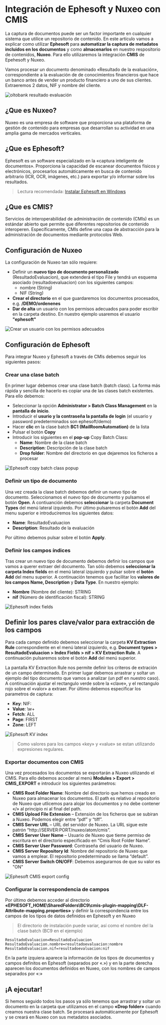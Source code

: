 # Integración de Ephesoft y Nuxeo con CMIS

La captura de documentos  puede ser un factor importante en cualquier sistema que utilice un repositorio de contenido. En este artículo vamos a explicar como utilizar **Ephesoft** para **automatizar la captura de metadatos incluidos en los documentos** y como **almacenarlos** en nuestro respositorio de contenidos, **Nuxeo**. Para ello utilizaremos la integración **CMIS** de Epehesoft y Nuxeo.

Vamos procesar un documento denominado «Resultado de la evaluación», correspondiente a la evaluación de de conocimientos financieros que hace un banco antes de vender un producto financiero a uno de sus clientes. Extraeremos 2 datos, NIF y nombre del cliente.


![oltobank resultado evaluación](images/oltobank-example-1-744x1052.png "oltobank resultado evaluación")



## ¿Que es Nuxeo?
Nuxeo es una empresa de software que proporciona una plataforma de gestión de contenido para empresas que desarrollan su actividad en una  amplia gama de mercados verticales.

## ¿Que es Ephesoft?
Ephesoft es un software especializado en la «captura inteligente de documentos». Proporciona la capacidad de escanear documentos físicos y electrónicos, procesarlos automáticamente en busca de contenido arbitrario (ICR, OCR, imágenes, etc.) para exportar y/o informar sobre los resultados.

> Lectura recomendada: [Instalar Ephesoft en Windows](http://joaquinonsoft.com/instalar-ephesoft-windows)

## ¿Que es CMIS?
Servicios de interoperabilidad de administración de contenido (CMIs) es un estándar abierto que permite que diferentes repositorios de contenido interoperen. Específicamente, CMIs define una capa de abstracción para la administración de documentos mediante protocolos Web.

 

## Configuración de Nuxeo
La configuración de Nuxeo tan sólo requiere:

   - Definir un **nuevo tipo de documento personalizado** (ResultadoEvaluacion), que extenderá el tipo File y tendrá un esquema asociado (resultadoevaluacion) con los siguientes campos:
      - nombre (String)
      - NIF (String)
   - **Crear el directorio** en el que guardaremos los documentos procesados, e.g. **/DEMO/ordenenes**
   - **Dar de alta** un usuario con los permisos adecuados para poder escribir en la carpeta destino. En nuestro ejemplo usaremos el usuario **"ephesoft"**
 
![Crear un usuario con los permisos adecuados](images/nuxeo-custom-document-type-1200x606.png "Crear un usuario con los permisos adecuados")

 
## Configuración de Ephesoft
Para integrar Nuxeo y Ephesoft a través de CMIs debemos seguir los siguientes pasos:

### Crear una  clase batch
En primer lugar debemos crear una clase batch (batch class). La forma más rápida y sencilla de hacerlo es copiar una de las clases batch existentes. Para ello debemos:

   - Seleccionar la opción **Administrator > Batch Class Management** en la **pantalla de inicio**.
   - Introducir el **usurio y la contraseña la pantalla de login** (el usuario y password predeterminados son ephesoft/demo)
   - Hacer **clic** en la clase batch **BC1 (MailRoomAutomation)** de la lista
   - Pulsar el botón **Copy**
   - Introducir los siguientes en el **pop-up** Copy Batch Class:
      - **Name**:  Nombre de la clase batch
      - **Description**: Descripción de la clase batch
      - **Drop folder**: Nombre del directorio en que dejaremos los ficheros a procesar

![Ephesoft copy batch class popup](images/ephesoft-copy-batch-class-popup-350x205.png "Ephesoft copy batch class popup")

 

### Definir un tipo de documento
Una vez creada la clase batch debemos definir un nuevo tipo de documento. Seleccionamos el nuevo tipo de documento y pulsamos el botón **Open**. A contiuanción debemos **seleccionar** la carpeta **Document Types** del menú lateral izquierdo. Por último pulsaremos el botón **Add** del menu superior e introduciremos los siguientes datos:

   - **Name**: ResultadoEvaluacion
   - **Description**: Resultado de la evaluación


Por último debemos pulsar sobre el botón **Apply**.

### Definir los campos índices
Tras crear un nuevo tipo de documento debemos definir  los campos que vamos a querer extraer del documento. Tan sólo debemos **seleccionar la carpeta Index fields** en el menú lateral izquierdo y  pulsar sobre el **botón Add** del menu superior. A continuación tenemos que facilitar los **valores de los campos Name, Description** y **Data Type**. En nuestro ejemplo:

   - **Nombre** (Nombre del cliente): STRING
   - **nif** (Número de identificación fiscal): STRING
 


![Ephesoft index fields](images/ephesoft-new-document-type-350x205.png "Ephesoft index fields")


## Definir los pares clave/valor para extracción de los campos
Para cada campo definido debemos seleccionar la carpeta **KV Extraction Rule** correspondiente en el menú lateral izquierdo, e.g. **Document types > ResultadoEvaluacion > Index Fields > nif > KV Extraction Rule**. A continuación pulsaremos sobre el botón **Add** del menú superior.

La pantalla KV Extraction Rule nos permite definir los criteros de extración de un campo determinado. En primer lugar debemos arrastrar y soltar un ejemplo del tipo documento que vamos a analizar (un pdf en nuestro caso). A continuación ajustar el rectangulo verde sobre la «clave», y el rectangulo rojo sobre el «valor» a extraer. Por último debemos especificar los parametros de captura:

   - **Key**: NIF\:
   - **Value**: \w+
   - **Fetch**: ALL
   - **Page**: FIRST
   - **Zone**: LEFT

![Ephesoft KV index](images/ephesoft-index-fields-1200x694.png "Ephesoft KV index")


> Como valores para los campos «key» y «value» se estan utilizando expresiones regulares.

### Exportar documentos con CMIS
Una vez procesados los documentos se exportarán a Nuxeo utilizando el CMIS. Para ello debemos acceder al menú **Modules > Export > CMIS_EXPORT** e introducir los siguientes parámetros:

   - **CMIS Root Folder Name**: Nombre del directorio que hemos creado en Nuxeo para almacenar los documentos. El path es relativo al repositorio de Nuxeo que utlicemos para alojar los documentos y no debe contener «/» al principio ni al final del path.
   - **CMIS Upload File Extension** – Extensión de los ficheros que se subiran a Nuxeo. Podemos elegir entre “pdf” y “tiff”.
   - **CMIS Server URL** – URL del servidor de Nuxeo. La URL sigue este patrón “http://SERVER:PORT/nuxeo/atom/cmis”.
   - **CMIS Server User Name** – Usuario de Nuxeo que tieme permiso de escritura en el directorio especificado en  “Cmis Root Folder Name”.
   - **CMIS Server User Password**: Contraseña del usuario de Nuxeo.
   - **CMIS Server Repository Id**: Nombre del repositorio de Nuxeo que vamos a emplear. El repositorio predeterminado se llama “default”.
   - **CMIS Server Switch ON/OFF**: Debemos asegurarnos de que su valor es "ON"
   
![Ephesoft CMIS export config](images/ephesoft-kv-index-350x205.png "Ephesoft CMIS export config")

 

### Configurar la correspondencia de campos
Por último debemos acceder al directorio **«EPHESOFT_HOME\SharedFolders\BC9\cmis-plugin-mapping\DLF-Attribute-mapping.properties»** y definir la correspondencia entre los campos de los tipos de datos definidos en Ephesoft y en Nuxeo

> El directorio de instalación puede variar, así como el nombre del la clase batch (BC9 en el ejemplo)

```shell 
ResultadoEvaluacion=ResultadoEvaluacion
ResultadoEvaluacion.nombre=resultadoevaluacion:nombre
ResultadoEvaluacion.nif=resultadoevaluacion:nif
```

En la parte izquiera aparece la información de los tipos de documentos y campos definitos en Ephesoft (separados por «.») y en la parte derecha aparecen los documentos definidos en Nuxeo, con los nombres de campos separados por «:»

## ¡A ejecutar!
Si hemos seguido todos los pasos ya sólo tenemos que arrastrar y soltar un documento en la carpeta que utilizamos en el campo **«Drop folder»** cuando creamos nuestra clase batch. Se procesará automáticamente por Ephesoft y se creará en Nuxeo con sus metadatos asociados.